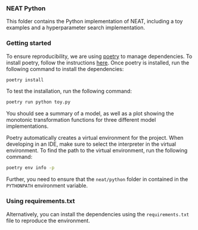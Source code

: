 ### NEAT Python
This folder contains the Python implementation of NEAT, including a toy examples and a hyperparameter search 
implementation.

### Getting started

To ensure reproducibility, we are using [poetry](https://python-poetry.org/) to manage dependencies. 
To install poetry, follow the instructions [here](https://python-poetry.org/docs/#installation). 
Once poetry is installed, run the following command to install the dependencies:

```bash
poetry install
```

To test the installation, run the following command:

```bash
poetry run python toy.py
```

You should see a summary of a model, as well as a plot showing the monotonic transformation functions for 
three different model implementations.

Poetry automatically creates a virtual environment for the project.
When developing in an IDE, make sure to select the interpreter in the virtual environment.
To find the path to the virtual environment, run the following command:

```bash
poetry env info -p
```

Further, you need to ensure that the `neat/python` folder in contained in the `PYTHONPATH` environment variable.

### Using requirements.txt
Alternatively, you can install the dependencies using the `requirements.txt` file to reproduce the environment.

